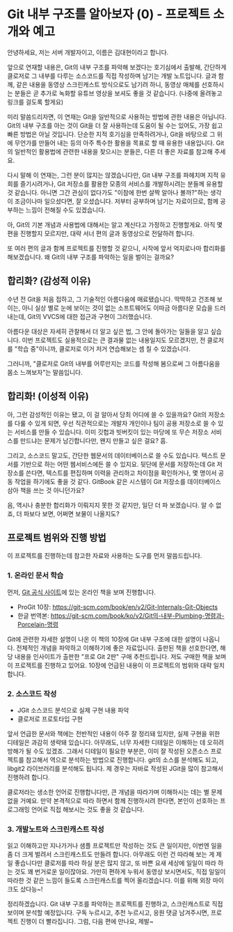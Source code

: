 # Git 내부 구조를 알아보자 (0) - 프로젝트 소개와 예고

안녕하세요, 저는 서버 개발자이고, 이름은 김대현이라고 합니다.

앞으로 연재할 내용은, Git의 내부 구조를 파악해 보겠다는 호기심에서 출발해, 간단하게 클로저로 그 내부를 다루는 소스코드를 직접 작성하며 남기는 개발 노트입니다. 글과 함께, 같은 내용을 동영상 스크린캐스트 방식으로도 남기려 하니, 동영상 매체를 선호하시는 분들은 곧 추가로 녹화할 유튜브 영상을 보셔도 좋을 것 같습니다. (나중에 올려놓고 링크를 걸도록 할게요)

미리 말씀드리자면, 이 연재는 Git을 일반적으로 사용하는 방법에 관한 내용은 아닙니다. Git의 내부 구조를 아는 것이 Git을 더 잘 사용하는데 도움이 될 수는 있어도, 가장 쉽고 빠른 방법은 아닐 것입니다. 단순한 지적 호기심을 만족하려거나, Git을 바탕으로 그 위에 무언가를 만들어 내는 등의 아주 특수한 활용을 목표로 할 때 유용한 내용입니다. Git의 일반적인 활용법에 관련한 내용을 찾으시는 분들은, 다른 더 좋은 자료를 참고해 주세요.

다시 말해 이 연재는, 그런 분이 많지는 않겠습니다만, Git 내부 구조를 파헤치며 지적 유희를 즐기시려거나, Git 저장소를 활용한 모종의 서비스를 개발하시려는 분들께 유용할 것 같습니다. 아니면 그간 관심이 없다가도 "이참에 한번 살짝 알아나 볼까?"하는 생각이 조금이나마 일으셨다면, 잘 오셨습니다. 저부터 공부하며 남기는 자료이므로, 함께 공부하는 느낌이 전해질 수도 있겠습니다.

아, Git의 기본 개념과 사용법에 대해서는 알고 계신다고 가정하고 진행할게요. 아직 몇 편을 진행할지 모르지만, 대략 서너 편의 글과 동영상으로 전달하려 합니다.

또 여러 편의 글과 함께 프로젝트를 진행할 것 같으니, 시작에 앞서 억지로나마 합리화를 해보겠습니다. 왜 Git의 내부 구조를 파악하는 일을 벌이는 걸까요?

## 합리화? (감성적 이유)

수년 전 Git을 처음 접하고, 그 기술적인 아름다움에 매료됐습니다. 딱딱하고 건조해 보이는, 아니 실상 별로 눈에 보이는 것이 없는 소프트웨어도 이따금 아름다운 모습을 드러내는데, Git의 VVCS에 대한 접근과 구현이 그러했습니다.

아름다운 대상은 자세히 관찰해서 더 알고 싶은 법, 그 안에 돌아가는 일들을 알고 싶습니다. 이번 프로젝트도 실용적으로는 큰 결과물 없는 내용일지도 모르겠지만, 전 클로저를 "학습 중"이니까, 클로저로 이거 저거 연습해보는 셈 칠 수 있겠습니다.

그러니까, "클로저로 Git의 내부를 어루만지는 코드를 작성해 봄으로써 그 아름다움을 몸소 느껴보자"는 말씀입니다.

## 합리화! (이성적 이유)

아, 그런 감성적인 이유는 됐고, 이 걸 알아서 당최 어디에 쓸 수 있을까요? Git의 저장소를 다룰 수 있게 되면, 우선 직관적으로는 개발자 개인이나 팀이 공용 저장소로 쓸 수 있는 서비스를 만들 수 있습니다. 이미 깃헙과 빗버킷이 있는 마당에 또 무슨 저장소 서비스를 만드냐는 문제가 남긴합니다만, 왠지 만들고 싶은 걸요? 흠.

그리고, 소스코드 말고도, 간단한 웹문서의 데이터베이스로 쓸 수도 있습니다. 텍스트 문서를 기반으로 하는 어떤 웹서비스에든 쓸 수 있지요. 뒷단에 문서를 저장하는데 Git 저장소를 쓴다면, 텍스트를 편집하며 이력을 관리하고 차이점을 확인하거나, 몇 명이서 공동 작업을 하기에도 좋을 것 같다. GitBook 같은 시스템이 Git 저장소를 데이터베이스 삼아 책을 쓰는 것 아니던가요?

음, 역시나 충분한 합리화가 이뤄지지 못한 것 같지만, 일단 더 파 보겠습니다. 알 수 없죠, 더 파보다 보면, 어쩌면 보물이 나올지도?

## 프로젝트 범위와 진행 방법

이 프로젝트를 진행하는데 참고한 자료와 사용하는 도구를 먼저 말씀드립니다.

### 1. 온라인 문서 학습

먼저, [Git 공식 사이트](https://git-scm.com)에 있는 온라인 책을 보며 진행합니다.

* ProGit 10장: <https://git-scm.com/book/en/v2/Git-Internals-Git-Objects>
* 한글 번역본: <https://git-scm.com/book/ko/v2/Git의-내부-Plumbing-명령과-Porcelain-명령>

Git에 관련한 자세한 설명이 나온 이 책의 10장에 Git 내부 구조에 대한 설명이 나옵니다. 전체적인 개념을 파악하고 이해하기에 좋은 자료입니다. 출판된 책을 선호한다면, 해당 내용을 인사이트가 출판한 "프로 Git 2판" 구매 추천드립니다. 저도 구매한 책을 보며 이 프로젝트를 진행하고 있어요. 10장에 언급된 내용이 이 프로젝트의 범위와 대략 일치합니다.

### 2. 소스코드 작성

* JGit 소스코드 분석으로 실제 구현 내용 파악
* 클로저로 프로토타입 구현

앞서 언급한 문서와 책에는 전반적인 내용이 아주 잘 정리돼 있지만, 실제 구현을 위한 디테일은 과감히 생략돼 있습니다. 아무래도, 너무 자세한 디테일은 이해하는 데 오히려 방해가 될 수도 있겠죠. 그래서 디테일이 필요한 부분은, 이미 잘 작성된 오픈소스 프로젝트를 참고해서 역으로 분석하는 방법으로 진행합니다. git의 소스를 분석해도 되고, libgit2 라이브러리를 분석해도 됩니다. 제 경우는 자바로 작성된 JGit을 많이 참고해서 진행하려 합니다.

클로저라는 생소한 언어로 진행합니다만, 큰 개념을 따라가며 이해하시는 데는 별 문제없을 거예요. 만약 본격적으로 따라 하면서 함께 진행하시려 한다면, 본인이 선호하는 프로그래밍 언어로 직접 해보시는 것도 좋을 것 같습니다.

### 3. 개발노트와 스크린캐스트 작성

읽고 이해하고만 지나가거나 샘플 프로젝트만 작성하는 것도 큰 일이지만, 이번엔 일을 좀 더 크게 벌려서 스크린캐스트도 만들려 합니다. 아무래도 이런 건 따라해 보는 게 제일 좋습니다만 클로저를 따라 하실 분은 많지 않고, 또 바쁜 요새 세상에 일일이 따라 하는 것도 꽤 번거로운 일이잖아요. 가만히 편하게 누워서 동영상 보시면서도, 직접 일일이 따라한 것 같은 느낌이 들도록 스크린캐스트를 찍어 올리겠습니다. 이를 위해 외장 마이크도 샀다능~!

정리하겠습니다. Git 내부 구조를 파악하는 프로젝트를 진행하고, 스크린캐스트로 직접 보이며 분석할 예정입니다. 구독 누르시고, 추천 누르시고, 응원 댓글 남겨주시면, 프로젝트 진행이 더 빨라집니다. 그럼, 다음 편에 만나요, 제발~
